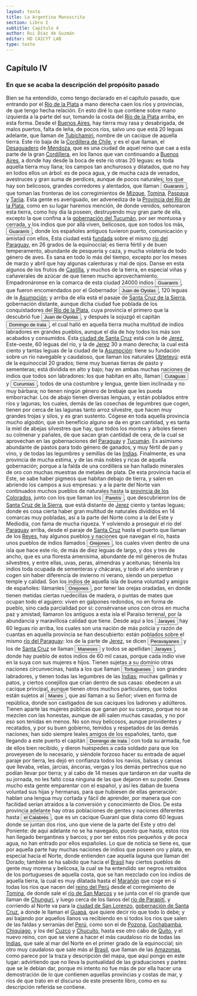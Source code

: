 ```yaml
---
layout: texto
title: La Argentina Manuscrita
section: Libro I
subtitle: Capítulo 4
author: Rui Díaz de Guzmán
editor: HD CAICYT LAB
type: texto
---
```


## Capítulo IV
### En que se acaba la descripción del propósito pasado


Bien se ha entendido, como tengo declarado en el capítulo pasado, que entrando por el <a href="https://recogito.pelagios.org/document/wzqxhk0h3vpikm/part/1/edit#34e98add-7dcf-47b0-aa39-f2f00279f980" target="_blank">Río de la Plata</a> a mano derecha caen los ríos y provincias, de que tengo hecha relación. En esto diré lo que contiene sobre mano izquierda a la parte del sur, tomando la costa del <a href="https://recogito.pelagios.org/document/wzqxhk0h3vpikm/part/1/edit#ad10c673-b813-4af4-a9f1-55e147948190" target="_blank">Río de la Plata</a> arriba, en esta forma. Desde el <a href="https://recogito.pelagios.org/document/wzqxhk0h3vpikm/part/1/edit#1cf7efd0-5539-4ddb-957c-5acfc56ba7f8" target="_blank">Buenos Aires</a>, hay tierra muy rasa y desabrigada, de malos puertos, falta de leña, de pocos ríos, salvo uno que está 20 leguas adelante, que llaman de <a href="https://recogito.pelagios.org/document/wzqxhk0h3vpikm/part/1/edit#15f97dcd-1a50-4325-a69f-982fb7b7f871" target="_blank">Tubichamiri</a>, nombre de un cacique de aquella tierra. Este río baja de la <a href="https://recogito.pelagios.org/document/wzqxhk0h3vpikm/part/1/edit#87c202fb-32dc-4e83-8b22-ddf05eca5fd2" target="_blank">Cordillera de Chile</a>, y es el que llaman, el <a href="https://recogito.pelagios.org/document/wzqxhk0h3vpikm/part/1/edit#462e0f6d-b7a7-41e7-a524-81ef80ae40aa" target="_blank">Desaguadero</a> de <a href="https://recogito.pelagios.org/document/wzqxhk0h3vpikm/part/1/edit#a274b959-12d5-4524-b1c9-9e0fe5a25166" target="_blank">Mendoza</a>, que es una ciudad de aquel reino que cae a esta parte de la gran <a href="https://recogito.pelagios.org/document/wzqxhk0h3vpikm/part/1/edit#07422bae-a691-4b5f-b127-fa9157c02ac7" target="_blank">Cordillera</a>, en los llanos que van continuando a <a href="https://recogito.pelagios.org/document/wzqxhk0h3vpikm/part/1/edit#d0367906-ae41-49ab-9161-189890f2b28a" target="_blank">Buenos Aires</a>, a donde hay desde la boca de este río otras 20 leguas: es toda aquella tierra muy llana; los campos tan anchurosos y dilatados, que no hay en todos ellos un árbol: es de poca agua, y de mucha caza de venados, avestruces y gran suma de perdices, aunque de pocos naturales; los que hay son belicosos, grandes corredores y alentados, que llaman <button class="balloon" data-balloon-pos="up" data-balloon-length="large" data-balloon="Aborigine,Native people">Guaranís</button>, que toman las fronteras de los corregimientos de <a href="https://recogito.pelagios.org/document/wzqxhk0h3vpikm/part/1/edit#478b32cd-a4e6-4665-ba19-9d875356b470" target="_blank">Mizque,</a> <a href="https://recogito.pelagios.org/document/wzqxhk0h3vpikm/part/1/edit#a6683122-195a-44f0-84e5-6874b45cddd3" target="_blank">Tomina</a>, <a href="https://recogito.pelagios.org/document/wzqxhk0h3vpikm/part/1/edit#38449f1d-38bb-4871-92dd-aef8457e8e66" target="_blank">Paspaya</a> y <a href="https://recogito.pelagios.org/document/wzqxhk0h3vpikm/part/1/edit#62f38040-1d73-4fb7-9934-a83f0c2e7b36" target="_blank">Tarija</a>. Esta gente es averiguado, ser advenediza de la <a href="https://recogito.pelagios.org/document/wzqxhk0h3vpikm/part/1/edit#de72fbd5-edfb-4ecb-ad16-f79bea604522" target="_blank">Provincia del Río de la Plata</a>, como en su lugar haremos mención, de donde venidos, señorearon esta tierra, como hoy día la poseen, destruyendo muy gran parte de ella, excepto la que confina a la <a href="https://recogito.pelagios.org/document/wzqxhk0h3vpikm/part/1/edit#bd36bd9e-5ea8-48b9-bd89-7f2fb39c5e80" target="_blank">gobernación del Tucumán</a>, por ser montuosa y cerrada, y los indios que por allá viven, belicosos, que son todos los más, <button class="balloon" data-balloon-pos="up" data-balloon-length="large" data-balloon="Aborigine,Native people">Guaranís</button>, donde los españoles antiguos tuvieron puerto, comunicación y amistad con ellos, Esta ciudad está <a href="https://recogito.pelagios.org/document/wzqxhk0h3vpikm/part/1/edit#c7a7738f-0af2-423a-89f7-d68fda3aae4a" target="_blank">fundada</a> sobre el mismo <a href="https://recogito.pelagios.org/document/wzqxhk0h3vpikm/part/1/edit#e9ce1a5c-cfee-4dc9-8903-37242ca49d27" target="_blank">río del Paraguay</a>, en 26 grados de la equinoccial; es tierra fértil y de buen temperamento, abundante de pesquería y caza, y mucha volatería de todo género de aves. Es sana en todo lo más del tiempo, excepto por los meses de marzo y abril que hay algunas calenturas y mal de ojos. Danse en esta algunos de los frutos de <a href="https://recogito.pelagios.org/document/wzqxhk0h3vpikm/part/1/edit#5163d450-4289-40a2-971e-3d113eae3167" target="_blank">Castilla</a>, y muchos de la tierra, en especial viñas y cañaverales de azúcar de que tienen mucho aprovechamiento. Empadronáronse en la comarca de esta ciudad 24000 indios <button class="balloon" data-balloon-pos="up" data-balloon-length="large" data-balloon="Aborigine,Native people">Guaranís</button>, que fueron encomendados por el Gobernador <button class="balloon" data-balloon-pos="up" data-balloon-length="large" data-balloon="Explorer">Juan de Oyolas</button>, 120 leguas de la <a href="https://recogito.pelagios.org/document/wzqxhk0h3vpikm/part/1/edit#68282b35-cd55-4320-b01b-6e3a601e0248" target="_blank">Asumpción</a>; y arriba de ella está el pasaje de <a href="https://recogito.pelagios.org/document/wzqxhk0h3vpikm/part/1/edit#69ce2b89-3870-4955-882e-1c7a0e7ecb81" target="_blank">Santa Cruz de la Sierra</a>, gobernación distante, aunque dicha ciudad fue poblada de los conquistadores del <a href="https://recogito.pelagios.org/document/wzqxhk0h3vpikm/part/1/edit#0bda5d02-c882-42b5-ba2c-bfebf58d5083" target="_blank">Río de la Plata</a>, cuya provincia el primero que la descubrió fue <button class="balloon" data-balloon-pos="up" data-balloon-length="large" data-balloon="Explorer">Juan de Oyolas</button>, y después la sojuzgó el capitán <button class="balloon" data-balloon-pos="up" data-balloon-length="large" data-balloon="person">Domingo de Irala</button>, el cual halló en aquella tierra mucha multitud de indios labradores en grandes pueblos, aunque el día de hoy todos los más son acabados y consumidos. Esta <a href="https://recogito.pelagios.org/document/wzqxhk0h3vpikm/part/1/edit#46e8855f-86cc-4322-a97d-cebee79a9ace" target="_blank">ciudad de Santa Cruz</a> está con la de <a href="https://recogito.pelagios.org/document/wzqxhk0h3vpikm/part/1/edit#86afc6e3-b7af-4df0-bb87-7c213d1ea91a" target="_blank">Jerez</a>, Este-oeste, 60 leguas del río, y la de <a href="https://recogito.pelagios.org/document/wzqxhk0h3vpikm/part/1/edit#12fe503d-c28c-4712-b239-ada3a6e9c7cd" target="_blank">Jerez</a> 30 a mano derecha; la cual está ciento y tantas leguas de la ciudad de la <a href="https://recogito.pelagios.org/document/wzqxhk0h3vpikm/part/1/edit#af76715c-b379-4299-9c83-325fa6b8deb4" target="_blank">Asumpción</a>: tiene su fundación sobre un río navegable y caudaloso, que llaman los naturales <a href="https://recogito.pelagios.org/document/wzqxhk0h3vpikm/part/1/edit#c73753d7-c16d-47d3-9bd4-8142dccd6ad5" target="_blank">Ubteteyú</a>: está de la equinoccial 20 grados; tiene muy buenas tierras de pasto y sementeras; está dividida en alto y bajo; hay en ambas muchas naciones de indios que todos son labradores: los que habitan en alto, llaman <button class="balloon" data-balloon-pos="up" data-balloon-length="large" data-balloon="person">Cutaguas</button> y <button class="balloon" data-balloon-pos="up" data-balloon-length="large" data-balloon="person">Curumias</button>, todos de una costumbre y lengua, gente bien inclinada y no muy bárbara; no tienen ningún género de brebaje que les pueda emborrachar. Los de abajo tienen diversas lenguas, y están poblados entre ríos y lagunas; los cuales, demás de las cosechas de legumbres que cogen, tienen por cerca de las lagunas tanto arroz silvestre, que hacen muy grandes trojas y silos, y es gran sustento. Cógese en toda aquella provincia mucho algodón, que sin beneficio alguno se da en gran cantidad, y es tanta la miel de abejas silvestres que hay, que todos los montes y árboles tienen su colmenar y pañales, de que sacan gran cantidad de cera, de la cual se aprovechan en las gobernaciones del <a href="https://recogito.pelagios.org/document/wzqxhk0h3vpikm/part/1/edit#e8866c07-12ee-4ba4-8648-4d186c1b7fc4" target="_blank">Paraguay</a> y <a href="https://recogito.pelagios.org/document/wzqxhk0h3vpikm/part/1/edit#ce8832f1-9b74-45d3-b958-25bfa181fdc1" target="_blank">Tucumán</a>. Es asimismo abundante de pastos para todo género de ganados, y muy fértil de pan y vino, y de todas las legumbres y semillas de las <a href="https://recogito.pelagios.org/document/wzqxhk0h3vpikm/part/1/edit#5dabf766-a672-4110-bfd5-dbf58a568676" target="_blank">Indias</a>. Finalmente, es una provincia de mucha estima, y de las más nobles y ricas de aquella gobernación; porque a la falda de una cordillera se han hallado minerales de oro con muchas muestras de metales de plata. De esta provincia hacia el Este, se sabe haber pigmeos que habitan debajo de tierra, y salen en abriendo los campos a sus empresas: y a la parte del Norte van continuados muchos pueblos de naturales hasta la <a href="https://recogito.pelagios.org/document/wzqxhk0h3vpikm/part/1/edit#d26b695d-d3ca-4243-8368-f804714bd4e0" target="_blank">provincia de los Colorados</a>, junto con los que llaman los <button class="balloon" data-balloon-pos="up" data-balloon-length="large" data-balloon="person">Paretís</button>, que descubrieron los de <a href="https://recogito.pelagios.org/document/wzqxhk0h3vpikm/part/1/edit#5fb08e6b-d0c5-47f8-9bcd-681e066d6060" target="_blank">Santa Cruz de la Sierra</a>, que está distante de <a href="https://recogito.pelagios.org/document/wzqxhk0h3vpikm/part/1/edit#57961aaf-badc-4421-a43b-7a3475048c89" target="_blank">Jerez</a> ciento y tantas leguas; donde es cosa cierta haber gran multitud de naturales divididos en 14 comarcas muy pobladas, así a la parte del Norte como a la del Este y Mediodía, con fama de mucha riqueza. Y volviendo a proseguir el río del <a href="https://recogito.pelagios.org/document/wzqxhk0h3vpikm/part/1/edit#e8fdafed-8bd0-4c1d-9667-b636e61c7c74" target="_blank">Paraguay</a> arriba, desde el paraje de <a href="https://recogito.pelagios.org/document/wzqxhk0h3vpikm/part/1/edit#65ce726c-c171-4095-864d-440b06578318" target="_blank">Santa Cruz</a> hasta el puerto que llaman de los <a href="https://recogito.pelagios.org/document/wzqxhk0h3vpikm/part/1/edit#3ec92343-634c-432e-96bf-e6865c1343f1" target="_blank">Reyes</a>, hay algunos pueblos y naciones que navegan el río, hasta unos pueblos de indios llamados <button class="balloon" data-balloon-pos="up" data-balloon-length="large" data-balloon="person">Orejones</button>, los cuales viven dentro de una isla que hace este río, de más de diez leguas de largo, y dos y tres de ancho, que es una floresta amenísima, abundante de mil géneros de frutas silvestres, y entre ellas, uvas, peras, almendras y aceitunas; tiénenla los indios toda ocupada de sementeras y chácaras, y todo el año siembran y cogen sin haber diferencia de invierno ni verano, siendo un perpetuo temple y calidad. Son los indios de aquella isla de buena voluntad y amigos de españoles: llámanles <button class="balloon" data-balloon-pos="up" data-balloon-length="large" data-balloon="person">Orejones</button>, por tener las orejas oradadas, en donde tienen metidas ciertas ruedecillas de madera, o puntas de mates que ocupan todo el agujero: viven en galpones redondos, no en forma de pueblo, sino cada parcialidad por sí: consérvanse unos con otros en mucha paz y amistad; llamaron los antiguos a esta isla el Paraíso terrenal, por la abundancia y maravillosa calidad que tiene. Desde aquí a los <button class="balloon" data-balloon-pos="up" data-balloon-length="large" data-balloon="person">Jarayes</button> hay 60 leguas río arriba, los cuales son una nación de más policía y razón de cuantas en aquella provincia se han descubierto: están poblados sobre el mismo <a href="https://recogito.pelagios.org/document/wzqxhk0h3vpikm/part/1/edit#8de57e8e-f66b-4c1e-b12d-4099aebf1604" target="_blank">río del Paraguay</a>: los de la parte de <a href="https://recogito.pelagios.org/document/wzqxhk0h3vpikm/part/1/edit#59a294e2-9920-4646-b9b1-e21ae5b029d5" target="_blank">Jerez</a>, se dicen <button class="balloon" data-balloon-pos="up" data-balloon-length="large" data-balloon="person">Peravayanes</button> y los de <a href="https://recogito.pelagios.org/document/wzqxhk0h3vpikm/part/1/edit#afdd329f-6fc8-4950-a4c3-3927d6da2a66" target="_blank">Santa Cruz</a> se llaman <button class="balloon" data-balloon-pos="up" data-balloon-length="large" data-balloon="person">Maneses</button> y todos se apellidan <button class="balloon" data-balloon-pos="up" data-balloon-length="large" data-balloon="person">Jarayes</button>, donde hay pueblo de estos indios de 60 mil casas, porque cada indio vive en la suya con sus mujeres e hijos. Tienen sujetas a su dominio otras naciones circunvecinas, hasta a los que llaman <button class="balloon" data-balloon-pos="up" data-balloon-length="large" data-balloon="person">Tortugueses</button>: son grandes labradores, y tienen todas las legumbres de las <a href="https://recogito.pelagios.org/document/wzqxhk0h3vpikm/part/1/edit#0748f19a-ff5e-4800-a9e8-dcf754e74068" target="_blank">Indias</a>; muchas gallinas y patos, y ciertos conejillos que crían dentro de sus casas: obedecen a un cacique principal, aunque tienen otros muchos particulares, que todos están sujetos al <button class="balloon" data-balloon-pos="up" data-balloon-length="large" data-balloon="person">Manés</button>, que así llaman a su Señor; viven en forma de república, donde son castigados de sus caciques los ladrones y adúlteros. Tienen aparte las mujeres públicas que ganan por su cuerpo, porque no se mezclen con las honestas, aunque de allí salen muchas casadas, y no por eso son tenidas en menos. No son muy belicosos, aunque providentes y recatados, y por su buen gobierno, temidos y respetados de las demás naciones; han sido siempre leales amigos de los españoles, tanto, que llegando a este puerto el capitán <button class="balloon" data-balloon-pos="up" data-balloon-length="large" data-balloon="person">Domingo de Irala</button> con toda su armada, fue de ellos bien recibido, y dieron huéspedes a cada soldado para que los proveyesen de lo necesario, y siéndole forzoso hacer su entrada de aquel paraje por tierra, les dejó en confianza todos los navíos, balsas y canoas que llevaba, velas, jarcias, áncoras, vergas y los demás pertrechos que no podían llevar por tierra; y al cabo de 14 meses que tardaron en dar vuelta de su jornada, no les faltó cosa ninguna de las que dejaron en su poder. Desea mucho esta gente emparentar con el español, y así les daban de buena voluntad sus hijas y hermanas, para que hubiesen de ellas generación: hablan una lengua muy cortada y fácil de aprender, por manera que con facilidad serían atraídos a la conversión y conocimiento de Dios. De esta provincia adelante hay otras poblaciones de gentes y naciones diferentes hasta <button class="balloon" data-balloon-pos="up" data-balloon-length="large" data-balloon="person">el Calabrés</button>, que es un cacique Guaraní que dista como 60 leguas donde se juntan dos ríos, uno que viene de la parte del Este y otro del Poniente: de aquí adelante no se ha navegado, puesto que hasta, estos ríos han llegado bergantines y barcos; y por ser estos ríos pequeños y de poca agua, no han entrado por ellos españoles. Lo que de noticia se tiene es, que por aquella parte hay muchas naciones de indios que poseen oro y plata, en especial hacia el Norte, donde entienden cae aquella laguna que llaman del <rs xml:id="recogito-d1468bce-a0fd-40a4-9b4e-6f52cdfd521d" type="event">Dorado</rs>; también se ha sabido que hacia el <a href="https://recogito.pelagios.org/document/wzqxhk0h3vpikm/part/1/edit#da6de995-415e-4e1e-9bb5-8107a3dbd018" target="_blank">Brasil</a> hay ciertos pueblos de gente muy morena y belicosa, la cual se ha entendido ser negros retraídos de los portugueses de aquella costa, que se han mezclado con los indios de aquella tierra, la cual es muy dilatada hasta el <a href="https://recogito.pelagios.org/document/wzqxhk0h3vpikm/part/1/edit#215214c2-b51a-4f51-83ea-fcce2bb2298f" target="_blank">Marañón</a> que coge en sí todas los ríos que nacen del <a href="https://recogito.pelagios.org/document/wzqxhk0h3vpikm/part/1/edit#65e8b47c-02ba-4dc5-9915-0b40e275edea" target="_blank">reino del Perú</a> desde el corregimiento de <a href="https://recogito.pelagios.org/document/wzqxhk0h3vpikm/part/1/edit#5975a5b9-bfa0-4797-9416-87ee98a25189" target="_blank">Tomina</a>, de donde sale el <a href="https://recogito.pelagios.org/document/wzqxhk0h3vpikm/part/1/edit#0d867403-eff5-4bf2-8884-7ddc87542028" target="_blank">río de San Marcos</a> y se junta con el río grande que llaman de <a href="https://recogito.pelagios.org/document/wzqxhk0h3vpikm/part/1/edit#b66ead2d-a9e2-43d2-a78b-eb60261ec3fd" target="_blank">Chungurí</a>, y luego cerca de los llanos del <a href="https://recogito.pelagios.org/document/wzqxhk0h3vpikm/part/1/edit#c8408721-40d5-4af1-b743-95658a2efcfc" target="_blank">río de Parapití</a>, y corriendo al Norte va para la <a href="https://recogito.pelagios.org/document/wzqxhk0h3vpikm/part/1/edit#3a4eeaed-ad67-47d9-be4c-e9d26fa20f9a" target="_blank">ciudad de San Lorenzo</a>, <a href="https://recogito.pelagios.org/document/wzqxhk0h3vpikm/part/1/edit#03ea1223-f2f3-41d7-b71b-d0aeef5be0d7" target="_blank">gobernación de Santa Cruz</a>, a donde le llaman el <a href="https://recogito.pelagios.org/document/wzqxhk0h3vpikm/part/1/edit#c83a27b0-b7ba-4fe1-85bf-956eea2e341d" target="_blank">Guapá</a>, que quiere decir río que todo lo debe; y así bajando por aquellos llanos va recibiendo en sí todos los ríos que salen de las faldas y serranías del <a href="https://recogito.pelagios.org/document/wzqxhk0h3vpikm/part/1/edit#d6c188ea-67df-4e89-8385-42f2937751b1" target="_blank">Perú,</a> como son el de <a href="https://recogito.pelagios.org/document/wzqxhk0h3vpikm/part/1/edit#b6ed709e-b984-4312-b79f-4a517f3dceee" target="_blank">Pozona</a>, <a href="https://recogito.pelagios.org/document/wzqxhk0h3vpikm/part/1/edit#54f7c192-cbf9-4344-a6ec-2f76f2a14398" target="_blank">Cochabamba</a>, <a href="https://recogito.pelagios.org/document/wzqxhk0h3vpikm/part/1/edit#dfea2ec3-6527-47e0-a2ad-196a0deac0b0" target="_blank">Chiquiago</a>, y los del <a href="https://recogito.pelagios.org/document/wzqxhk0h3vpikm/part/1/edit#7d9ba777-19b5-410e-b2f4-1c06afe51b06" target="_blank">Cuzco</a> y <a href="https://recogito.pelagios.org/document/wzqxhk0h3vpikm/part/1/edit#ff6ae64e-aeae-47df-8d31-3b79ce7ee780" target="_blank">Chucuito</a>, hasta ese otro cabo de <a href="https://recogito.pelagios.org/document/wzqxhk0h3vpikm/part/1/edit#53c7fe20-f6ba-473c-84ef-c0d4e8922633" target="_blank">Quito</a>, y el nuevo reino, con que se viene a hacer el más caudaloso río de todas las <a href="https://recogito.pelagios.org/document/wzqxhk0h3vpikm/part/1/edit#e8e23624-adfd-43d2-bf45-9031f9d6dee1" target="_blank">Indias</a>, que sale al mar del Norte en el primer grado de la equinoccial; sin otro muy caudaloso que sale más al <a href="https://recogito.pelagios.org/document/wzqxhk0h3vpikm/part/1/edit#c8707536-2c0c-4570-96b1-8fc35da4759f" target="_blank">Brasil</a>, que llaman de las <a href="https://recogito.pelagios.org/document/wzqxhk0h3vpikm/part/1/edit#d246a97c-53d5-48f2-98ce-bbaa203699bf" target="_blank">Amazonas</a>, como parece por la traza y descripción del mapa, que aquí pongo en este lugar: advirtiendo que no lleva la puntualidad de las graduaciones y partes que se le debían dar, porque mi intento no fue más de por ella hacer una demostración de lo que contienen aquellas provincias y costas de mar, y ríos de que trato en el discurso de este presente libro, como en su descripción referida se contiene.
